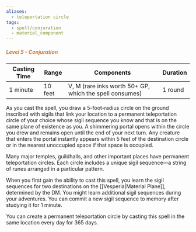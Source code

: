 ```yaml
---
aliases:
  - teleportation circle
tags:
  - spell/conjuration
  - material_component
---
```

##### *<span style="color:rgb(203, 123, 55)">Level 5 - Conjuration</span>*

| Casting Time | Range   | Components                                              | Duration |
| ------------ | ------- | ------------------------------------------------------- | -------- |
| 1 minute     | 10 feet | V, M (rare inks worth 50+ GP, which the spell consumes) | 1 round  |
As you cast the spell, you draw a 5-foot-radius circle on the ground inscribed with sigils that link your location to a permanent teleportation circle of your choice whose sigil sequence you know and that is on the same plane of existence as you. A shimmering portal opens within the circle you drew and remains open until the end of your next turn. Any creature that enters the portal instantly appears within 5 feet of the destination circle or in the nearest unoccupied space if that space is occupied.  

Many major temples, guildhalls, and other important places have permanent teleportation circles. Each circle includes a unique sigil sequence—a string of runes arranged in a particular pattern.  

When you first gain the ability to cast this spell, you learn the sigil sequences for two destinations on the [[Vesperia|Material Plane]], determined by the DM. You might learn additional sigil sequences during your adventures. You can commit a new sigil sequence to memory after studying it for 1 minute.  

You can create a permanent teleportation circle by casting this spell in the same location every day for 365 days.